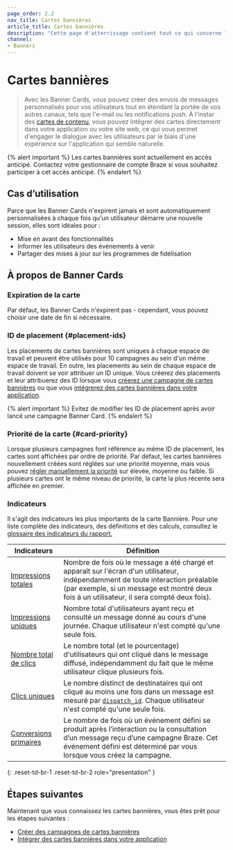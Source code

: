 ```yaml
---
page_order: 2.2
nav_title: Cartes bannières
article_title: Cartes bannières
description: "Cette page d'atterrissage contient tout ce qui concerne les Banner Cards, y compris des articles sur la façon de créer des Banner Cards et des cas d'utilisation."
channel:
- Banners
---
```


# Cartes bannières

> Avec les Banner Cards, vous pouvez créer des envois de messages personnalisés pour vos utilisateurs tout en étendant la portée de vos autres canaux, tels que l'e-mail ou les notifications push. À l'instar des [cartes de contenu]({{site.baseurl}}/user_guide/message_building_by_channel/content_cards/about), vous pouvez intégrer des cartes directement dans votre application ou votre site web, ce qui vous permet d'engager le dialogue avec les utilisateurs par le biais d'une expérience sur l'application qui semble naturelle.

{% alert important %}
Les cartes bannières sont actuellement en accès anticipé. Contactez votre gestionnaire de compte Braze si vous souhaitez participer à cet accès anticipé.
{% endalert %}

## Cas d’utilisation

Parce que les Banner Cards n'expirent jamais et sont automatiquement personnalisées à chaque fois qu'un utilisateur démarre une nouvelle session, elles sont idéales pour :

- Mise en avant des fonctionnalités
- Informer les utilisateurs des événements à venir
- Partager des mises à jour sur les programmes de fidélisation

## À propos de Banner Cards

### Expiration de la carte

Par défaut, les Banner Cards n'expirent pas - cependant, vous pouvez choisir une date de fin si nécessaire.

### ID de placement {#placement-ids}

Les placements de cartes bannières sont uniques à chaque espace de travail et peuvent être utilisés pour 10 campagnes au sein d'un même espace de travail. En outre, les placements au sein de chaque espace de travail doivent se voir attribuer un ID unique. Vous créerez des placements et leur attribuerez des ID lorsque vous [créerez une campagne de cartes bannières]({{site.baseurl}}/developer_guide/banner_cards/creating_campaigns/) ou que vous [intégrerez des cartes bannières dans votre application]({{site.baseurl}}/developer_guide/banner_cards/embedding_cards/).

{% alert important %}
Evitez de modifier les ID de placement après avoir lancé une campagne Banner Card.
{% endalert %}

### Priorité de la carte {#card-priority}

Lorsque plusieurs campagnes font référence au même ID de placement, les cartes sont affichées par ordre de priorité. Par défaut, les cartes bannières nouvellement créées sont réglées sur une priorité moyenne, mais vous pouvez [régler manuellement la priorité]({{site.baseurl}}/developer_guide/banner_cards/creating_banner_cards/#set-card-priority) sur élevée, moyenne ou faible. Si plusieurs cartes ont le même niveau de priorité, la carte la plus récente sera affichée en premier.

### Indicateurs

Il s'agit des indicateurs les plus importants de la carte Bannière. Pour une liste complète des indicateurs, des définitions et des calculs, consultez le [glossaire des indicateurs du rapport.]({{site.baseurl}}/user_guide/data/report_metrics/)

| Indicateurs | Définition |
| --- | --- |
| [Impressions totales]({{site.baseurl}}/user_guide/data_and_analytics/report_metrics#total-impressions) | Nombre de fois où le message a été chargé et apparaît sur l'écran d'un utilisateur, indépendamment de toute interaction préalable (par exemple, si un message est montré deux fois à un utilisateur, il sera compté deux fois). |
| [Impressions uniques]({{site.baseurl}}/user_guide/data_and_analytics/report_metrics#unique-impressions) | Nombre total d'utilisateurs ayant reçu et consulté un message donné au cours d'une journée. Chaque utilisateur n'est compté qu'une seule fois. |
| [Nombre total de clics]({{site.baseurl}}/user_guide/data_and_analytics/report_metrics#total-clicks) | Le nombre total (et le pourcentage) d'utilisateurs qui ont cliqué dans le message diffusé, indépendamment du fait que le même utilisateur clique plusieurs fois. |
| [Clics uniques]({{site.baseurl}}/user_guide/data_and_analytics/report_metrics#unique-clicks) | Le nombre distinct de destinataires qui ont cliqué au moins une fois dans un message est mesuré par [`dispatch_id`]({{site.baseurl}}/help/help_articles/data/dispatch_id/). Chaque utilisateur n'est compté qu'une seule fois. |
| [Conversions primaires]({{site.baseurl}}/user_guide/data_and_analytics/report_metrics#primary-conversions-a-or-primary-conversion-event) | Le nombre de fois où un événement défini se produit après l’interaction ou la consultation d’un message reçu d’une campagne Braze. Cet événement défini est déterminé par vous lorsque vous créez la campagne. |
{: .reset-td-br-1 .reset-td-br-2 role="presentation" }

## Étapes suivantes

Maintenant que vous connaissez les cartes bannières, vous êtes prêt pour les étapes suivantes :

- [Créer des campagnes de cartes bannières]({{site.baseurl}}/developer_guide/banner_cards/creating_campaigns/)
- [Intégrer des cartes bannières dans votre application]({{site.baseurl}}/developer_guide/banner_cards/embedding_cards/)
